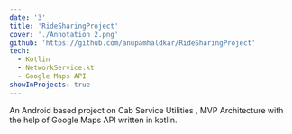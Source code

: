 ```yaml
---
date: '3'
title: 'RideSharingProject'
cover: './Annotation 2.png'
github: 'https://github.com/anupamhaldkar/RideSharingProject'
tech:
  - Kotlin
  - NetworkService.kt
  - Google Maps API
showInProjects: true
---
```


An Android based project  on Cab Service Utilities , MVP Architecture with the help of Google Maps API
written in kotlin.
